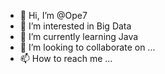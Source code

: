 - 👋 Hi, I’m @Ope7
- 👀 I’m interested in Big Data
- 🌱 I’m currently learning Java
- 💞️ I’m looking to collaborate on ...
- 📫 How to reach me ...

<!---
Ope7/Ope7 is a ✨ special ✨ repository because its `README.md` (this file) appears on your GitHub profile.
You can click the Preview link to take a look at your changes.
--->
